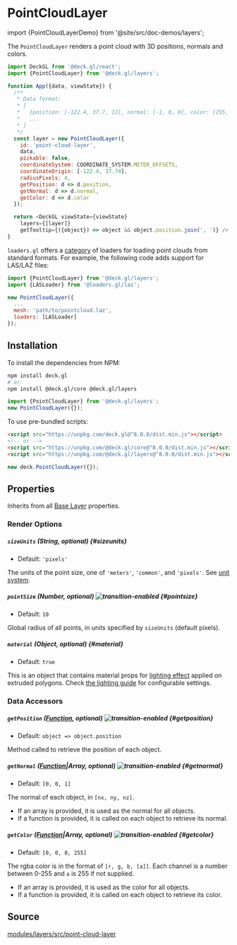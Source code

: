 # PointCloudLayer

import {PointCloudLayerDemo} from '@site/src/doc-demos/layers';

<PointCloudLayerDemo />

The `PointCloudLayer` renders a point cloud with 3D positions, normals and colors.

```js
import DeckGL from '@deck.gl/react';
import {PointCloudLayer} from '@deck.gl/layers';

function App({data, viewState}) {
  /**
   * Data format:
   * [
   *   {position: [-122.4, 37.7, 12], normal: [-1, 0, 0], color: [255, 255, 0]},
   *   ...
   * ]
   */
  const layer = new PointCloudLayer({
    id: 'point-cloud-layer',
    data,
    pickable: false,
    coordinateSystem: COORDINATE_SYSTEM.METER_OFFSETS,
    coordinateOrigin: [-122.4, 37.74],
    radiusPixels: 4,
    getPosition: d => d.position,
    getNormal: d => d.normal,
    getColor: d => d.color
  });

  return <DeckGL viewState={viewState}
    layers={[layer]}
    getTooltip={({object}) => object && object.position.join(', ')} />;
}
```

`loaders.gl` offers a [category](https://loaders.gl/docs/specifications/category-mesh) of loaders for loading point clouds from standard formats. For example, the following code adds support for LAS/LAZ files:

```js
import {PointCloudLayer} from '@deck.gl/layers';
import {LASLoader} from '@loaders.gl/las';

new PointCloudLayer({
  ...
  mesh: 'path/to/pointcloud.laz',
  loaders: [LASLoader]
});
```

## Installation

To install the dependencies from NPM:

```bash
npm install deck.gl
# or
npm install @deck.gl/core @deck.gl/layers
```

```js
import {PointCloudLayer} from '@deck.gl/layers';
new PointCloudLayer({});
```

To use pre-bundled scripts:

```html
<script src="https://unpkg.com/deck.gl@^8.0.0/dist.min.js"></script>
<!-- or -->
<script src="https://unpkg.com/@deck.gl/core@^8.0.0/dist.min.js"></script>
<script src="https://unpkg.com/@deck.gl/layers@^8.0.0/dist.min.js"></script>
```

```js
new deck.PointCloudLayer({});
```

## Properties

Inherits from all [Base Layer](../core/layer.md) properties.

### Render Options

##### `sizeUnits` (String, optional) {#sizeunits}

* Default: `'pixels'`

The units of the point size, one of `'meters'`, `'common'`, and `'pixels'`. See [unit system](../../developer-guide/coordinate-systems.md#supported-units).

##### `pointSize` (Number, optional) ![transition-enabled](https://img.shields.io/badge/transition-enabled-green.svg?style=flat-square") {#pointsize}

* Default: `10`

Global radius of all points, in units specified by `sizeUnits` (default pixels).

##### `material` (Object, optional) {#material}

* Default: `true`

This is an object that contains material props for [lighting effect](../core/lighting-effect.md) applied on extruded polygons.
Check [the lighting guide](../../developer-guide/using-lighting.md#constructing-a-material-instance) for configurable settings.

### Data Accessors

##### `getPosition` ([Function](../../developer-guide/using-layers.md#accessors), optional) ![transition-enabled](https://img.shields.io/badge/transition-enabled-green.svg?style=flat-square") {#getposition}

* Default: `object => object.position`

Method called to retrieve the position of each object.

##### `getNormal` ([Function](../../developer-guide/using-layers.md#accessors)|Array, optional) ![transition-enabled](https://img.shields.io/badge/transition-enabled-green.svg?style=flat-square") {#getnormal}

* Default: `[0, 0, 1]`

The normal of each object, in `[nx, ny, nz]`.

* If an array is provided, it is used as the normal for all objects.
* If a function is provided, it is called on each object to retrieve its normal.


##### `getColor` ([Function](../../developer-guide/using-layers.md#accessors)|Array, optional) ![transition-enabled](https://img.shields.io/badge/transition-enabled-green.svg?style=flat-square") {#getcolor}

* Default: `[0, 0, 0, 255]`

The rgba color is in the format of `[r, g, b, [a]]`. Each channel is a number between 0-255 and `a` is 255 if not supplied.

* If an array is provided, it is used as the color for all objects.
* If a function is provided, it is called on each object to retrieve its color.

## Source

[modules/layers/src/point-cloud-layer](https://github.com/visgl/deck.gl/tree/8.9-release/modules/layers/src/point-cloud-layer)
